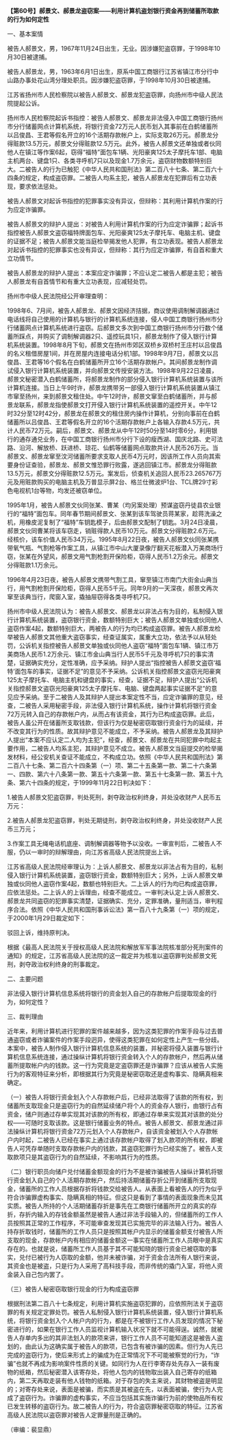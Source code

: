 **【第60号】郝景文、郝景龙盗窃案——利用计算机盗划银行资金再到储蓄所取款的行为如何定性**

一、基本案情

被告人郝景文，男，1967年11月24日出生，无业。因涉嫌犯盗窃罪，于1998年10月30日被逮捕。

被告人郝景龙，男，1963年6月1日出生，原系中国工商银行江苏省镇江市分行中山路办事处花山湾分理处职员。因涉嫌犯盗窃罪，于1998年10月30日被逮捕。

江苏省扬州市人民检察院以被告人郝景文、郝景龙犯盗窃罪，向扬州市中级人民法院提起公诉。

扬州市人民检察院起诉书指控：被告人郝景文、郝景龙非法侵入中国工商银行扬州市分行储蓄网点计算机系统，将银行资金72万元人民币划入其事前在白鹤储蓄所以吕俊昌、王君等假名开立的16个活期存款帐户上，实际支取26万元。郝景龙分得赃款13.5万元，郝景文分得赃款12.5万元。此外，被告人郝景文还单独或者伙同他人在镇江等作案6起，窃得“福特”面包车1辆、光阳豪爽125太子摩托车1部、电脑主机两台、键盘1只、各类寻呼机7只以及现金1.7万余元，盗窃财物数额特别巨大。二被告人的行为已触犯《中华人民共和国刑法》第二百八十七条、第二百六十四条的规定，构成盗窃罪。二被告人均系主犯，被告人郝景龙在犯罪后有立功表现，要求依法惩处。

被告人郝景文对起诉书指控的犯罪事实没有异议，但辩称：其利用计算机作案的行为应定诈骗罪。

被告人郝景文的辩护人提出：对被告人利用计算机作案的行为应定诈骗罪；起诉书指控被告人郝景文盗窃福特牌面包车、光阳豪爽125太子摩托车、电脑主机、键盘的证据不足；被告人郝景文能当庭检举揭发他人犯罪，有立功表现。被告人郝景龙对起诉书指控的犯罪事实也没有异议，但辩称：其行为应定诈骗罪，有自首和重大立功情节。

被告人郝景龙的辩护人提出：本案应定诈骗罪；不应认定二被告人都是主犯；被告人郝景龙有自首情节和有重大立功表现，应减轻处罚。

扬州市中级人民法院经公开审理查明：

1998年6、7月间，被告人郝景龙、郝景文因经济拮据，商议使用调制解调器通过电话线将自己使用的计算机与银行的计算机系统连接，侵人中国工商银行扬州市分行储蓄网点计算机系统进行盗窃。后郝景文多次到中国工商银行扬州市分行数个储蓄所踩点，并购买了调制解调器2只、遥控玩具1只，郝景龙制作了侵入银行计算机系统装置。1998年8月下旬，郝景文在扬州市郊区双桥乡双桥村王庄村以吕俊昌的名义租借房屋1间，并在房屋内连接电话分机1部。1998年9月7日，郝景文以吕俊昌、王君等16个假名在白鹤储蓄所开立16个活期存款帐户。其间郝景龙制作调试侵入银行计算机系统装置，并向郝景文传授安装方法。1998年9月22日凌晨，郝景文秘密潜入白鹤储蓄所，将郝景龙制作的部分侵入银行计算机系统装置与该所计算机连接。当日上午9时许，郝景龙携带另一部侵入银行计算机系统装置从镇江市窜至扬州，来到郝景文租住处。中午12时许，郝景文窜至白鹤储蓄所，并与郝景龙联系，郝景龙指使郝景文打开侵入银行计算机系统装置的遥控开关。中午12时32分至12时42分，郝景龙在郝景文的租住房内操作计算机，分别向事前在白鹤储蓄所以吕俊昌、王君等假名开立的16个活期存款帐户上各输入存款4.5万元，共计人民币72万元。嗣后，郝景文、郝景龙从中午12时50分至14时零6分，利用银行的通存通兑业务，在中国工商银行扬州市分行下设的瘦西湖、国庆北路、史可法路、沿河、解放桥、跃进桥、琼花、仙鹤等储蓄网点取款共计人民币26万元。当郝景文、郝景龙窜至汶河储蓄所要求支取人民币4万元时，因该所工作人员向其索要身份证查验，郝景龙、郝景文惟恐罪行败露，遂逃回镇江市。郝景龙分得赃款13.5万元，郝景文分得赃款12.5万元。案发后，侦查机关追回人民币23.265767万元及用赃款购买的电脑主机及万普显示屏2台、格兰仕微波炉1台、TCL牌29寸彩色电视机1台等物，均发还被窃单位。

1995年1月，被告人郝景文伙同张某、曹某（均另案处理）预谋盗窃丹徒县农业银行的“福特”面包车。同年春节期间郝景文、张某到该车驾驶员蒋某家，趁蒋洗澡之机，用橡皮泥复制了“福特”车钥匙模子，后由郝景文配制了钥匙。3月24日凌晨，郝景文伙同曹某将该车窃走，销赃得款人民币10万元。郝景文分得赃款2.6万元。经核价，该车价值人民币34万元。1995年8月22日夜，被告人郝景文伙同张某携带氧气瓶、气割枪等作案工具，从镇江市中山大厦录像厅翻天花板潜入万美商场行窃，张某在外望风，郝景文用气割枪割开保险柜，窃得人民币1.2万余元。郝景文分得赃款1.1万余元。

1996年4月23日夜，被告人郝景文携带气割工具，窜至镇江市南门大街金山典当行，用气割枪割开保险柜，窃得人民币5千元。同年9月的一天深夜，郝景文再次窜至该典当行，爬窗入室，撬抽屉窃得各类寻呼机7只。

扬州市中级人民法院认为：被告人郝景文、郝景龙以非法占有为目的，私制侵入银行计算机系统装置，盗窃银行资金，数额特别巨大；被告人郝景文单独或伙同他人盗窃作案4起，数额特别巨大，两被告人的行为均已构成盗窃罪。被告人郝景龙检举被告人郝景文其他重大盗窃事实，经查证属实，属重大立功，依法予以从轻处罚，公诉机关指控被告人郝景文单独或伙同他人盗窃“福特”面包车1辆、镇江市万美商场人民币1.2万余元、镇江市金山典当行人民币5千元及寻呼机7只的事实清楚，证据确实充分，定性准确，应予采纳。辩护人提出“指控被告人郝景文盗窃‘福特’面包车的事实，证据不足”的意见不予采纳。公诉机关指控郝景文盗窃光阳豪爽125太子摩托车、电脑主机和键盘的事实，经查，证据不足，辩护人提出“公诉机关指控郝景文盗窃光阳豪爽125太子摩托车、电脑、键盘两起事实证据不足”的意见应予采纳。至于二被告人及其辩护人提出本案定性不当，应定诈骗罪的意见，经查，二被告人采用秘密手段，非法侵入银行计算机系统，操作计算机将银行资金72万元转入自己的存款帐户内，从而占有该资金，其行为已构成盗窃罪。此后，被告人虽公开在储蓄所支取钱款，但该行为仅是秘密窃取银行资金行为的延续，并不改变其行为的性质。故其辩护意见不能成立，不予采纳。被告人郝景龙及其辩护人提出“本案不应认定二人均为主犯”，经查，郝景文、郝景龙在共同犯罪中均起主要作用，二被告人均系主犯，其辩护意见不成立。被告人郝景文当庭提交的检举揭发材料，经公安机关查证不能成立，不构成立功。依照《中华人民共和国刑法》第二百八十七条、第二百六十四条第（一）项、第二十五条第一款、第二十六条第一、四款、第六十八条第一款、第五十六条第一款、第五十七条第一款、第五十九条、第六十四条的规定，于1999年11月22日判决如下：

1.被告人郝景文犯盗窃罪，判处死刑，剥夺政治权利终身，并处没收财产人民币五万元：

2.被告人郝景龙犯盗窃罪，判处无期徒刑，剥夺政治权利终身，并处没收财产人民币三万元；

3.作案工具无绳电话机底座、调制解调器等物予以没收。一审宣判后，二被告人不服，仍以一审时的辩解理由，向江苏省高级人民法院提出上诉。

江苏省高级人民法院经审理认为：上诉人郝景文、郝景龙以非法占有为目的，私制侵入银行计算机系统装置，盗窃银行资金，数额特别巨大；另外，上诉人郝景文单独或伙同他人盗窃作案4起，数额也特别巨大。二上诉人的行为均已构成盗窃罪，应依法惩处。二上诉人的上诉理由，经查不能成立。一审判决认定上诉人郝景文、郝景龙共同盗窃的犯罪事实清楚，证据确实、充分，定罪准确，量刑适当，审判程序合法。依照《中华人民共和国刑事诉讼法》第一百八十九条第（一）项的规定，于2000年1月29日裁定如下：

驳回上诉，维持原判决。

根据《最高人民法院关于授权高级人民法院和解放军军事法院核准部分死刑案件的通知》的规定，江苏省高级人民法院的这一裁定并为核准以盗窃罪判处郝景文死刑，剥夺政治权利终身的刑事裁定。

二、主要问题

非法侵入银行计算机信息系统将银行的资金划入自己的存款帐户后提取现金的行为，如何定性？

三、裁判理由

近年来，利用计算机进行犯罪的案件越来越多，因为这类犯罪的作案手段与过去普通盗窃或者诈骗案件的作案手段迥异，使得这类犯罪在如何定性上产生一些分歧。本案中，被告人制作侵入银行计算机信息系统的装置，并秘密将侵入装置与银行计算机信息系统连接，通过操纵计算机将银行资金转入个人的存款帐户，然后再从储蓄所提取帐户内的钱款。这一行为究竟是定盗窃罪还是诈骗罪？应该从被告人实施行为的客观特征来分析，即根据其行为究竟是秘密窃取还是虚构事实、隐瞒真相来确定。

（一）被告人将银行资金划入个人存款帐户后，已经非法取得了该款的所有权，到储蓄所支取现金只是盗窃行为的自然延续储户将个人的资金存人银行，由银行占有资金，储户则通过存单实现其对该款的所有权，即通过存单来实现其对该款的处分权——可随时支取该款。这是银行储蓄业务的特点。被告人郝景文、郝景龙通过非法操纵计算机将银行资金72万元划入个人存款帐户，自该资金被划入个人存款帐户内时起，二被告人已经在事实上通过该存款帐户取得了划入款项的所有权，即被告人可凭存单随时支取存款帐户内的钱款，其盗窃犯罪行为已经实施了。被告人支取款项只是其盗窃行为的自然延续，不影响其行为的性质。

（二）银行职员向储户兑付储蓄金额现金的行为不是被诈骗被告人操纵计算机将银行资金划入自己的个人活期存款帐户，然后持活期储蓄存折公开到储蓄所支取现金，储蓄所的工作人员根据存折将钱款交给被告人。从表面上看被告人的行为似乎符合诈骗罪虚构事实、隐瞒真相的特征。但这只是看到了事情的表面现象而未见其实质。被告人所持的个人活期储蓄存折是事先在工商银行储蓄所开立的真实的存折，存折内输入的存钱金额虽然是被告人通过非法手段输入的，但储蓄所的工作人员按照其正常的工作程序，不可能审查发现其已实施完毕的非法输入行为。被告人持存折取钱时，储蓄所的工作人员只是按照其帐户内显示的储蓄金额支付被告人所支取的现金，存款帐户内有相应的储蓄金额这一事实在储蓄所工作人员眼中是真实存在的。也就是说，储蓄所工作人员基于其不可能知晓的银行资金已被窃取的事实，兑付已被行为人窃取的金额，他并未被诈骗，对于资金合法所有人银行来说，其资金也是被盗，只是行为人采用了高科技手段，而非传统的撬门入室，将他人资金装入自己包内罢了。

（三）被告人秘密窃取银行现金的行为构成盗窃罪

根据刑法第二百八十七条规定，利用计算机实施盗窃犯罪的，应依照刑法关于盗窃罪的有关规定定罪处罚。被告人私制侵入银行计算机系统装置，侵入银行计算机系统，将银行资金划入个人帐户内的行为，都是在不被银行工作人员发现的情况下秘密进行的，如果在银行工作人员监视计算机输入状况下就不可能得逞。诚然，就被告人存单内多出的其非法划入的款项来讲，银行工作人员不可能知道这是被告人盗划的，由此认为这确实属于被告人的款项，已包含有被诈骗的因素。但行为人先已完成的盗窃行为，使后来形式上的骗成为在正常情况下不可能被察觉的行为，“诈骗”也就不再成为影响案件性质的关键。如同行为人在行李寄存处先存入一装有废物的纸箱，然后秘密潜入该寄存处，将他人包内的钱物取出装入自己寄存的纸箱内，第二天再取走装有他人钱物的纸箱。对于存包的失主来说，其财物被盗是明显的；对寄存处来说，表面是被骗，而实质是其被盗在先，以表面被骗，使行为人完成了盗窃行为。诈骗罪的虚构事实，不应当包括其实施诈骗行为前的使物品所有权已发生转移的盗窃行为。故二被告人的行为，符合盗窃罪秘密窃取的特征。江苏省高级人民法院以盗窃罪对被告人定罪量刑是正确的。

（审编：裴显鼎）